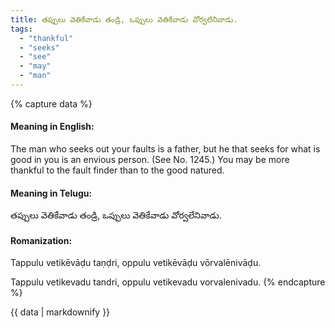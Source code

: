 ```yaml
---
title: తప్పులు వెతికేవాడు తండ్రి, ఒప్పులు వెతికేవాడు వోర్వలేనివాడు.
tags:
  - "thankful"
  - "seeks"
  - "see"
  - "may"
  - "man"
---
```


{% capture data %}
#### Meaning in English:
The man who seeks out your faults is a father, but he that seeks for what is good in you is an envious person.
(See No. 1245.)
You may be more thankful to the fault finder than to the good natured.

#### Meaning in Telugu:
తప్పులు వెతికేవాడు తండ్రి, ఒప్పులు వెతికేవాడు వోర్వలేనివాడు.

#### Romanization:
Tappulu vetikēvāḍu taṇḍri, oppulu vetikēvāḍu vōrvalēnivāḍu.

Tappulu vetikevadu tandri, oppulu vetikevadu vorvalenivadu.
{% endcapture %}

{{ data | markdownify }}


